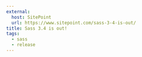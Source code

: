 ```yaml
---
external:
  host: SitePoint
  url: https://www.sitepoint.com/sass-3-4-is-out/
title: Sass 3.4 is out!
tags:
  - sass
  - release
---
```

